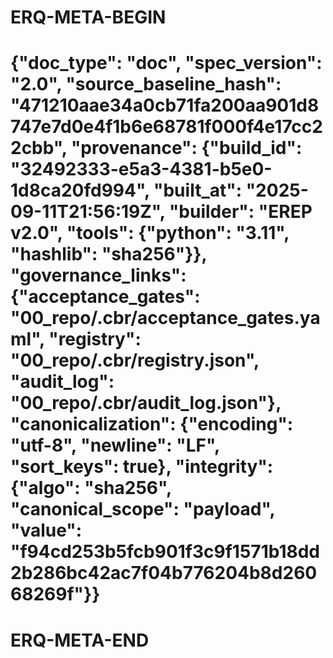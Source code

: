 # ERQ-META-BEGIN
# {"doc_type": "doc", "spec_version": "2.0", "source_baseline_hash": "471210aae34a0cb71fa200aa901d8747e7d0e4f1b6e68781f000f4e17cc22cbb", "provenance": {"build_id": "32492333-e5a3-4381-b5e0-1d8ca20fd994", "built_at": "2025-09-11T21:56:19Z", "builder": "EREP v2.0", "tools": {"python": "3.11", "hashlib": "sha256"}}, "governance_links": {"acceptance_gates": "00_repo/.cbr/acceptance_gates.yaml", "registry": "00_repo/.cbr/registry.json", "audit_log": "00_repo/.cbr/audit_log.json"}, "canonicalization": {"encoding": "utf-8", "newline": "LF", "sort_keys": true}, "integrity": {"algo": "sha256", "canonical_scope": "payload", "value": "f94cd253b5fcb901f3c9f1571b18dd2b286bc42ac7f04b776204b8d26068269f"}}
# ERQ-META-END
<!-- human template placeholder; human files not regenerated here -->

